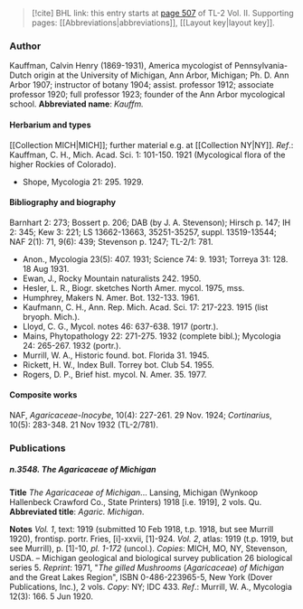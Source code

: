 > [!cite] BHL link: this entry starts at [page 507](https://www.biodiversitylibrary.org/page/33068749) of TL-2 Vol. II.
> Supporting pages: [[Abbreviations|abbreviations]], [[Layout key|layout key]].

### Author

Kauffman, Calvin Henry (1869-1931), America mycologist of Pennsylvania-Dutch origin at the University of Michigan, Ann Arbor, Michigan; Ph. D. Ann Arbor 1907; instructor of botany 1904; assist. professor 1912; associate professor 1920; full professor 1923; founder of the Ann Arbor mycological school. 
**Abbreviated name**: *Kauffm.*

#### Herbarium and types

[[Collection MICH|MICH]]; further material e.g. at [[Collection NY|NY]].
*Ref*.: Kauffman, C. H., Mich. Acad. Sci. 1: 101-150. 1921 (Mycological flora of the higher Rockies of Colorado).
- Shope, Mycologia 21: 295. 1929.

#### Bibliography and biography

Barnhart 2: 273; Bossert p. 206; DAB (by J. A. Stevenson); Hirsch p. 147; IH 2: 345; Kew 3: 221; LS 13662-13663, 35251-35257, suppl. 13519-13544; NAF 2(1): 71, 9(6): 439; Stevenson p. 1247; TL-2/1: 781.
- Anon., Mycologia 23(5): 407. 1931; Science 74: 9. 1931; Torreya 31: 128. 18 Aug 1931.
- Ewan, J., Rocky Mountain naturalists 242. 1950.
- Hesler, L. R., Biogr. sketches North Amer. mycol. 1975, mss.
- Humphrey, Makers N. Amer. Bot. 132-133. 1961.
- Kaufmann, C. H., Ann. Rep. Mich. Acad. Sci. 17: 217-223. 1915 (list bryoph. Mich.).
- Lloyd, C. G., Mycol. notes 46: 637-638. 1917 (portr.).
- Mains, Phytopathology 22: 271-275. 1932 (complete bibl.); Mycologia 24: 265-267. 1932 (portr.).
- Murrill, W. A., Historic found. bot. Florida 31. 1945.
- Rickett, H. W., Index Bull. Torrey bot. Club 54. 1955.
- Rogers, D. P., Brief hist. mycol. N. Amer. 35. 1977.

#### Composite works

NAF, *Agaricaceae-Inocybe*, 10(4): 227-261. 29 Nov. 1924; *Cortinarius*, 10(5): 283-348. 21 Nov 1932 (TL-2/781).

### Publications

##### n.3548. The Agaricaceae of Michigan

**Title**
*The Agaricaceae of Michigan*... Lansing, Michigan (Wynkoop Hallenbeck Crawford Co., State Printers) 1918 \[i.e. 1919\], 2 vols. Qu.
**Abbreviated title**: *Agaric. Michigan*.

**Notes**
*Vol. 1*, text: 1919 (submitted 10 Feb 1918, t.p. 1918, but see Murrill 1920), frontisp. portr. Fries, \[i\]-xxvii, \[1\]-924.
*Vol. 2*, atlas: 1919 (t.p. 1919, but see Murrill), p. \[1\]-10, *pl. 1-172* (uncol.).
*Copies*: MICH, MO, NY, Stevenson, USDA. – Michigan geological and biological survey publication 26 biological series 5.
*Reprint*: 1971, "*The gilled Mushrooms* (*Agaricaceae*) *of Michigan* and the Great Lakes Region", ISBN 0-486-223965-5, New York (Dover Publications, Inc.), 2 vols. *Copy*: NY; IDC 433.
*Ref*.: Murrill, W. A., Mycologia 12(3): 166. 5 Jun 1920.


